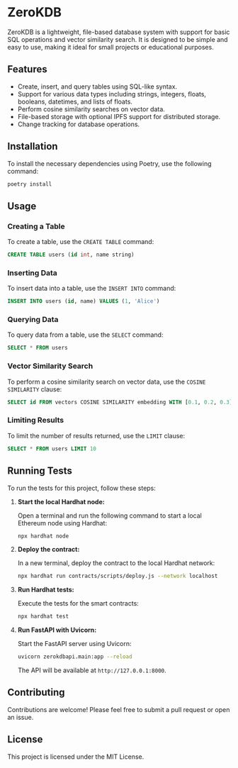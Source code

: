 # ZeroKDB

ZeroKDB is a lightweight, file-based database system with support for basic SQL operations and vector similarity search. It is designed to be simple and easy to use, making it ideal for small projects or educational purposes.

## Features

- Create, insert, and query tables using SQL-like syntax.
- Support for various data types including strings, integers, floats, booleans, datetimes, and lists of floats.
- Perform cosine similarity searches on vector data.
- File-based storage with optional IPFS support for distributed storage.
- Change tracking for database operations.

## Installation

To install the necessary dependencies using Poetry, use the following command:

```bash
poetry install
```

## Usage

### Creating a Table

To create a table, use the `CREATE TABLE` command:

```sql
CREATE TABLE users (id int, name string)
```

### Inserting Data

To insert data into a table, use the `INSERT INTO` command:

```sql
INSERT INTO users (id, name) VALUES (1, 'Alice')
```

### Querying Data

To query data from a table, use the `SELECT` command:

```sql
SELECT * FROM users
```

### Vector Similarity Search

To perform a cosine similarity search on vector data, use the `COSINE SIMILARITY` clause:

```sql
SELECT id FROM vectors COSINE SIMILARITY embedding WITH [0.1, 0.2, 0.3]
```

### Limiting Results

To limit the number of results returned, use the `LIMIT` clause:

```sql
SELECT * FROM users LIMIT 10
```

## Running Tests

To run the tests for this project, follow these steps:

1. **Start the local Hardhat node:**

   Open a terminal and run the following command to start a local Ethereum node using Hardhat:

   ```bash
   npx hardhat node
   ```

2. **Deploy the contract:**

   In a new terminal, deploy the contract to the local Hardhat network:

   ```bash
   npx hardhat run contracts/scripts/deploy.js --network localhost
   ```

3. **Run Hardhat tests:**

   Execute the tests for the smart contracts:

   ```bash
   npx hardhat test
   ```

4. **Run FastAPI with Uvicorn:**

   Start the FastAPI server using Uvicorn:

   ```bash
   uvicorn zerokdbapi.main:app --reload
   ```

   The API will be available at `http://127.0.0.1:8000`.

## Contributing

Contributions are welcome! Please feel free to submit a pull request or open an issue.

## License

This project is licensed under the MIT License.
